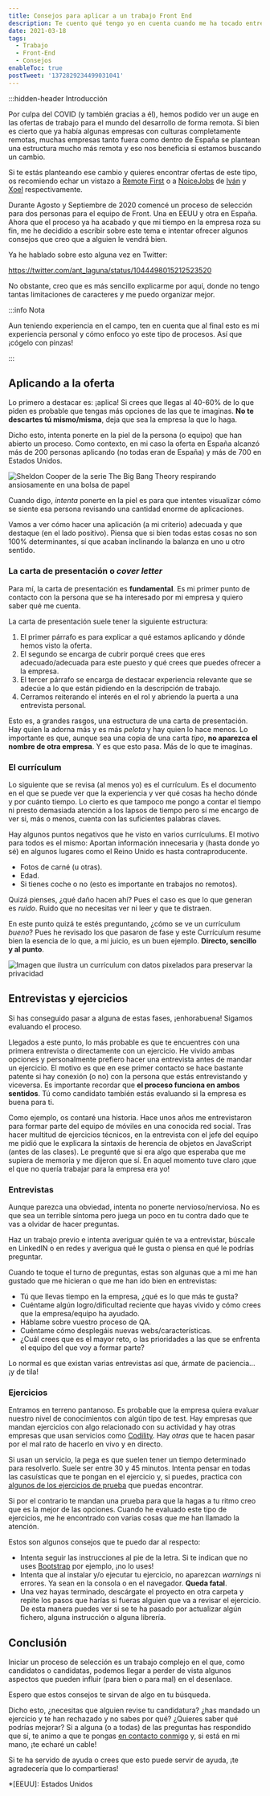 ```yaml
---
title: Consejos para aplicar a un trabajo Front End
description: Te cuento qué tengo yo en cuenta cuando me ha tocado entrevistar a gente que busca trabajo como Front End developer.
date: 2021-03-18
tags:
  - Trabajo
  - Front-End
  - Consejos
enableToc: true
postTweet: '1372829234499031041'
---
```


:::hidden-header Introducción

Por culpa del COVID (y también gracias a él), hemos podido ver un auge en las ofertas de trabajo para el mundo del desarrollo de forma remota. Si bien es cierto que ya había algunas empresas con culturas completamente remotas, muchas empresas tanto fuera como dentro de España se plantean una estructura mucho más remota y eso nos beneficia si estamos buscando un cambio.

Si te estás planteando ese cambio y quieres encontrar ofertas de este tipo, os recomiendo echar un vistazo a [Remote First](https://remotefirst.digital/) o a [NoiceJobs](https://t.me/NoiceJobs) de [Iván](https://twitter.com/Dividivan) y [Xoel](https://twitter.com/xoelipedes) respectivamente.

Durante Agosto y Septiembre de 2020 comencé un proceso de selección para dos personas para el equipo de Front. Una en EEUU y otra en España.
Ahora que el proceso ya ha acabado y que mi tiempo en la empresa roza su fin, me he decidido a escribir sobre este tema e intentar ofrecer algunos consejos que creo que a alguien le vendrá bien.

Ya he hablado sobre esto alguna vez en Twitter:

https://twitter.com/ant_laguna/status/1044498015212523520

No obstante, creo que es más sencillo explicarme por aquí, donde no tengo tantas limitaciones de caracteres y me puedo organizar mejor.

:::info Nota

Aun teniendo experiencia en el campo, ten en cuenta que al final esto es mi experiencia personal y cómo enfoco yo este tipo de procesos. Así que ¡cógelo con pinzas!

:::

## Aplicando a la oferta

Lo primero a destacar es: ¡aplica! Si crees que llegas al 40-60% de lo que piden es probable que tengas más opciones de las que te imaginas. **No te descartes tú mismo/misma**, deja que sea la empresa la que lo haga.

Dicho esto, intenta ponerte en la piel de la persona (o equipo) que han abierto un proceso.
Como contexto, en mi caso la oferta en España alcanzó más de 200 personas aplicando (no todas eran de España) y más de 700 en Estados Unidos.

![Sheldon Cooper de la serie The Big Bang Theory respirando ansiosamente en una bolsa de papel](/img/posts/sheldon-bag.gif "_El horror_")

Cuando digo, *intenta* ponerte en la piel es para que intentes visualizar cómo se siente esa persona revisando una cantidad enorme de aplicaciones.

Vamos a ver cómo hacer una aplicación (a mi criterio) adecuada y que destaque (en el lado positivo). Piensa que si bien todas estas cosas no son 100% determinantes, sí que acaban inclinando la balanza en uno u otro sentido.

### La carta de presentación o _cover letter_

Para mí, la carta de presentación es **fundamental**. Es mi primer punto de contacto con la persona que se ha interesado por mi empresa y quiero saber qué me cuenta.

La carta de presentación suele tener la siguiente estructura:

1. El primer párrafo es para explicar a qué estamos aplicando y dónde hemos visto la oferta.
2. El segundo se encarga de cubrir porqué crees que eres adecuado/adecuada para este puesto y qué crees que puedes ofrecer a la empresa.
3. El tercer párrafo se encarga de destacar experiencia relevante que se adecúe a lo que están pidiendo en la descripción de trabajo.
4. Cerramos reiterando el interés en el rol y abriendo la puerta a una entrevista personal.

Esto es, a grandes rasgos, una estructura de una carta de presentación. Hay quien la adorna más y es más *pelota* y hay quien lo hace menos. Lo importante es que, aunque sea una copia de una carta *tipo*, **no aparezca el nombre de otra empresa**.
Y es que esto pasa. Más de lo que te imaginas.

### El currículum

Lo siguiente que se revisa (al menos yo) es el currículum. Es el documento en el que se puede ver que la experiencia y ver qué cosas ha hecho dónde y por cuánto tiempo.
Lo cierto es que tampoco me pongo a contar el tiempo ni presto demasiada atención a los lapsos de tiempo pero sí me encargo de ver si, más o menos, cuenta con las suficientes palabras claves.

Hay algunos puntos negativos que he visto en varios currículums. El motivo para todos es el mismo: Aportan información innecesaria y (hasta donde yo sé) en algunos lugares como el Reino Unido es hasta contraproducente.

* Fotos de carné (u otras).
* Edad.
* Si tienes coche o no (esto es importante en trabajos no remotos).

Quizá pienses, ¿qué daño hacen ahí? Pues el caso es que lo que generan es *ruido*. Ruido que no necesitas ver ni leer y que te distraen.

En este punto quizá te estés preguntando, ¿cómo se ve un currículum *bueno*?
Pues he revisado los que pasaron de fase y este Currículum resume bien la esencia de lo que, a mi juicio, es un buen ejemplo. **Directo, sencillo y al punto**.

![Imagen que ilustra un currículum con datos pixelados para preservar la privacidad](/img/posts/curriculum-modelo.png "_Ejemplo de Currículum (con permiso cedido)_")

## Entrevistas y ejercicios

Si has conseguido pasar a alguna de estas fases, ¡enhorabuena! Sigamos evaluando el proceso.

Llegados a este punto, lo más probable es que te encuentres con una primera entrevista o directamente con un ejercicio. He vivido ambas opciones y personalmente prefiero hacer una entrevista antes de mandar un ejercicio. El motivo es que en ese primer contacto se hace bastante patente si hay conexión (o no) con la persona que estás entrevistando y viceversa. Es importante recordar que **el proceso funciona en ambos sentidos**. Tú como candidato también estás evaluando si la empresa es buena para ti.

Como ejemplo, os contaré una historia. Hace unos años me entrevistaron para formar parte del equipo de móviles en una conocida red social. Tras hacer multitud de ejercicios técnicos, en la entrevista con el jefe del equipo me pidió que le explicara la sintaxis de herencia de objetos en JavaScript (antes de las clases). Le pregunté que si era algo que esperaba que me supiera de memoria y me dijeron que sí. En aquel momento tuve claro ¡que el que no quería trabajar para la empresa era yo!

### Entrevistas

Aunque parezca una obviedad, intenta no ponerte nervioso/nerviosa. No es que sea un terrible síntoma pero juega un poco en tu contra dado que te vas a olvidar de hacer preguntas.

Haz un trabajo previo e intenta averiguar quién te va a entrevistar, búscale en LinkedIN o en redes y averigua qué le gusta o piensa en qué le podrías preguntar.

Cuando te toque el turno de preguntas, estas son algunas que a mi me han gustado que me hicieran o que me han ido bien en entrevistas:

* Tú que llevas tiempo en la empresa, ¿qué es lo que más te gusta?
* Cuéntame algún logro/dificultad reciente que hayas vivido y cómo crees que la empresa/equipo ha ayudado.
* Háblame sobre vuestro proceso de QA.
* Cuéntame cómo desplegáis nuevas webs/características.
* ¿Cuál crees que es el mayor reto, o las prioridades a las que se enfrenta el equipo del que voy a formar parte?

Lo normal es que existan varias entrevistas así que, ármate de paciencia... ¡y de tila!

### Ejercicios

Entramos en terreno pantanoso. Es probable que la empresa quiera evaluar nuestro nivel de conocimientos con algún tipo de test. Hay empresas que mandan ejercicios con algo relacionado con su actividad y hay otras empresas que usan servicios como [Codility](https://www.codility.com/). Hay *otras* que te hacen pasar por el mal rato de hacerlo en vivo y en directo.

Si usan un servicio, la pega es que suelen tener un tiempo determinado para resolverlo. Suele ser entre 30 y 45 minutos. Intenta pensar en todas las casuísticas que te pongan en el ejercicio y, si puedes, practica con [algunos de los ejercicios de prueba](https://app.codility.com/demo/take-sample-test/) que puedas encontrar.

Si por el contrario te mandan una prueba para que la hagas a tu ritmo creo que es la mejor de las opciones.
Cuando he evaluado este tipo de ejercicios, me he encontrado con varias cosas que me han llamado la atención.

Estos son algunos consejos que te puedo dar al respecto:

* Intenta seguir las instrucciones al pie de la letra. Si te indican que no uses [Bootstrap](https://getbootstrap.com/) por ejemplo, ¡no lo uses!
* Intenta que al instalar y/o ejecutar tu ejercicio, no aparezcan *warnings* ni errores. Ya sean en la consola o en el navegador. **Queda fatal**.
* Una vez hayas terminado, descárgate el proyecto en otra carpeta y repite los pasos que harías si fueras alguien que va a revisar el ejercicio. De esta manera puedes ver si se te ha pasado por actualizar algún fichero, alguna instrucción o alguna librería.

## Conclusión

Iniciar un proceso de selección es un trabajo complejo en el que, como candidatos o candidatas, podemos llegar a perder de vista algunos aspectos que pueden influir (para bien o para mal) en el desenlace.

Espero que estos consejos te sirvan de algo en tu búsqueda.

Dicho esto, ¿necesitas que alguien revise tu candidatura? ¿has mandado un ejercicio y te han rechazado y no sabes por qué? ¿Quieres saber qué podrías mejorar? Si a alguna (o a todas) de las preguntas has respondido que sí, te animo a que te pongas [en contacto conmigo](/sobre-mi) y, si está en mi mano, ¡te echaré un cable!

Si te ha servido de ayuda o crees que esto puede servir de ayuda, ¡te agradecería que lo compartieras!

*[EEUU]: Estados Unidos
